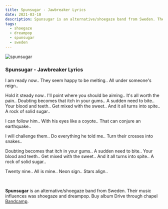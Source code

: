 ```yaml
---
title: Spunsugar - Jawbreaker Lyrics
date: 2021-03-10
description: Spunsugar is an alternative/shoegaze band from Sweden. Their music influences was shoegaze and dreampop
tags:
  - shoegaze
  - dreampop
  - spunsugar
  - sweden
---
```


![spunsugar](https://f4.bcbits.com/img/a1028307145_10.jpg)

### Spunsugar - Jawbreaker Lyrics

I am ready now..
They seem happy to be melting..
All under someone's reign..

Hold it steady now..
I'll point where you should be aiming..
It's all worth the pain..
Doubting becomes that itch in your gums..
A sudden need to bite..
Your blood and teeth..
Get mixed with the sweet..
And it all turns into spite..
A rock of solid sugar..

I can follow him..
With his eyes like a coyote..
That can conjure an earthquake..

I will challenge them..
Do everything he told me..
Turn their crosses into snakes..

Doubting becomes that itch in your gums..
A sudden need to bite..
Your blood and teeth..
Get mixed with the sweet..
And it all turns into spite..
A rock of solid sugar..

Twenty nine..
All is mine..
Neon sign..
Stars align..

</br>

**Spunsugar** is an alternative/shoegaze band from Sweden. Their music influences was shoegaze and dreampop. Buy album Drive through chapel [Bandcamp](https://spunsugar.bandcamp.com/).